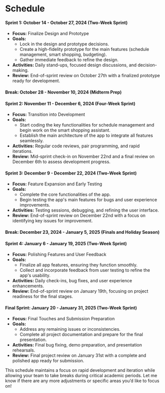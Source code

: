 # Schedule

#### Sprint 1: October 14 - October 27, 2024 (Two-Week Sprint)
- **Focus:** Finalize Design and Prototype
- **Goals:** 
  - Lock in the design and prototype decisions.
  - Create a high-fidelity prototype for the main features (schedule management, smart shopping, budgeting).
  - Gather immediate feedback to refine the design.
- **Activities:** Daily stand-ups, focused design discussions, and decision-making.
- **Review:** End-of-sprint review on October 27th with a finalized prototype ready for development.

#### Break: October 28 - November 10, 2024 (Midterm Prep)

#### Sprint 2: November 11 - December 6, 2024 (Four-Week Sprint)
- **Focus:** Transition into Development
- **Goals:** 
  - Start coding the key functionalities for schedule management and begin work on the smart shopping assistant.
  - Establish the main architecture of the app to integrate all features seamlessly.
- **Activities:** Regular code reviews, pair programming, and rapid iterations.
- **Review:** Mid-sprint check-in on November 22nd and a final review on December 6th to assess development progress.

#### Sprint 3: December 9 - December 22, 2024 (Two-Week Sprint)
- **Focus:** Feature Expansion and Early Testing
- **Goals:** 
  - Complete the core functionalities of the app.
  - Begin testing the app's main features for bugs and user experience improvements.
- **Activities:** Testing sessions, debugging, and refining the user interface.
- **Review:** End-of-sprint review on December 22nd with a focus on identifying key issues for improvement.

#### Break: December 23, 2024 - January 5, 2025 (Finals and Holiday Season)

#### Sprint 4: January 6 - January 19, 2025 (Two-Week Sprint)
- **Focus:** Polishing Features and User Feedback
- **Goals:** 
  - Finalize all app features, ensuring they function smoothly.
  - Collect and incorporate feedback from user testing to refine the app's usability.
- **Activities:** Daily check-ins, bug fixes, and user experience enhancements.
- **Review:** End-of-sprint review on January 19th, focusing on project readiness for the final stages.

#### Final Sprint: January 20 - January 31, 2025 (Two-Week Sprint)
- **Focus:** Final Touches and Submission Preparation
- **Goals:** 
  - Address any remaining issues or inconsistencies.
  - Complete all project documentation and prepare for the final presentation.
- **Activities:** Final bug fixing, demo preparation, and presentation rehearsals.
- **Review:** Final project review on January 31st with a complete and polished app ready for submission.

This schedule maintains a focus on rapid development and iteration while allowing your team to take breaks during critical academic periods. Let me know if there are any more adjustments or specific areas you’d like to focus on!